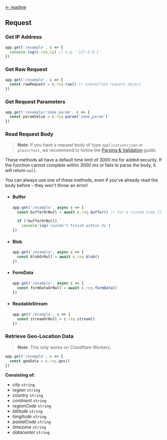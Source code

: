 [← readme](https://github.com/azurystudio/cheetah#readme)

## Request

### Get IP Address

```ts
app.get('/example', c => {
  console.log(c.req.ip) // e.g. '127.0.0.1'
})
```

### Get Raw Request

```ts
app.get('/example', c => {
  const rawRequest = c.req.raw() // unmodified request object
})
```

### Get Request Parameters

```ts
app.get('/example/:some_param', c => {
  const paramValue = c.req.param('some_param')
})
```

### Read Request Body

> **Note**: If you have a request body of type `application/json` or `plain/text`, we recommend to follow the [Parsing & Validation](https://github.com/azurystudio/cheetah/blob/dev/guide/parsing_and_validation.md) guide.

These methods all have a default time limit of *3000 ms* for added security. If the function cannot complete within *3000 ms* or fails to parse the body, it will return `null`.

You can always use one of these methods, even if you've already read the body before - they won't throw an error!

- #### Buffer

  ```ts
  app.get('/example', async c => {
    const bufferOrNull = await c.req.buffer() // for a custom time limit: c.req.buffer(yourNumberOfMilliseconds)

    if (!bufferOrNull)
      console.log(`couldn't finish within 3s`)
  })
  ```

- #### Blob

  ```ts
  app.get('/example', async c => {
    const blobOrNull = await c.req.blob()
  })
  ```

- #### FormData

  ```ts
  app.get('/example', async c => {
    const formDataOrNull = await c.req.formData()
  })
  ```

- #### ReadableStream

  ```ts
  app.get('/example', c => {
    const streamOrNull = c.req.stream()
  })
  ```

### Retrieve Geo-Location Data

> **Note**: This only works on Cloudflare Workers.

```ts
app.get('/example', c => {
  const geoData = c.req.geo()
})
```

**Consisting of:**

- *city* `string`
- *region* `string`
- *country* `string`
- *continent* `string`
- *regionCode* `string`
- *latitude* `string`
- *longitude* `string`
- *postalCode* `string`
- *timezone* `string`
- *datacenter* `string`
